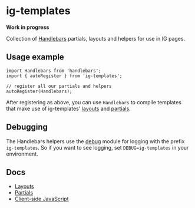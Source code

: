 # ig-templates

**Work in progress**

Collection of [Handlebars](http://handlebarsjs.com/) partials, layouts and helpers for use in IG pages.

## Usage example

```
import Handlebars from 'handlebars';
import { autoRegister } from 'ig-templates';

// register all our partials and helpers
autoRegister(Handlebars);
```

After registering as above, you can use `Handlebars` to compile templates that make use of ig-templates' [layouts](src/templates/layouts) and [partials](src/templates/partials).

## Debugging

The Handlebars helpers use the [debug](https://github.com/visionmedia/debug) module for logging with the prefix `ig-templates`. So if you want to see logging, set `DEBUG=ig-templates` in your environment.

## Docs

- [Layouts](src/templates/layouts)
- [Partials](src/templates/partials)
- [Client-side JavaScript](src/client)
